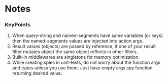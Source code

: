 # Notes

### KeyPoints
1. When query-string and named-segments have same variables (or keys) then the named-segments values are injected into action args. 
2. Result values (objects) are passed by reference, if one of your result filter mutates object the same object reflects in other filters.
3. Built-in middlewares are singletons for memory optimization.
4. While creating spies in unit-tests, do not worry about the function args and types unless you use them. Just have empty args spy function returning desired value.
